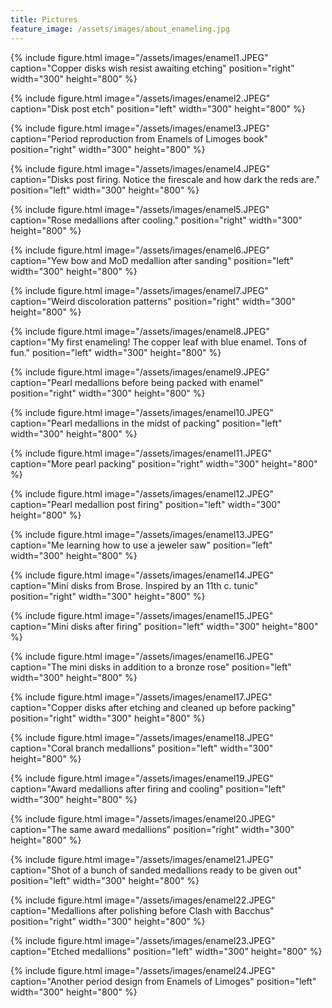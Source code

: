 ```yaml
---
title: Pictures
feature_image: /assets/images/about_enameling.jpg
---
```


{% include figure.html image="/assets/images/enamel1.JPEG" caption="Copper disks wish resist awaiting etching" position="right" width="300" height="800" %}

{% include figure.html image="/assets/images/enamel2.JPEG" caption="Disk post etch" position="left" width="300" height="800" %}

{% include figure.html image="/assets/images/enamel3.JPEG" caption="Period reproduction from Enamels of Limoges book" position="right" width="300" height="800" %}

{% include figure.html image="/assets/images/enamel4.JPEG" caption="Disks post firing. Notice the firescale and how dark the reds are." position="left" width="300" height="800" %}

{% include figure.html image="/assets/images/enamel5.JPEG" caption="Rose medallions after cooling." position="right" width="300" height="800" %}

{% include figure.html image="/assets/images/enamel6.JPEG" caption="Yew bow and MoD medallion after sanding" position="left" width="300" height="800" %}

{% include figure.html image="/assets/images/enamel7.JPEG" caption="Weird discoloration patterns" position="right" width="300" height="800" %}

{% include figure.html image="/assets/images/enamel8.JPEG" caption="My first enameling! The copper leaf with blue enamel. Tons of fun." position="left" width="300" height="800" %}

{% include figure.html image="/assets/images/enamel9.JPEG" caption="Pearl medallions before being packed with enamel" position="right" width="300" height="800" %}

{% include figure.html image="/assets/images/enamel10.JPEG" caption="Pearl medallions in the midst of packing" position="left" width="300" height="800" %}

{% include figure.html image="/assets/images/enamel11.JPEG" caption="More pearl packing" position="right" width="300" height="800" %}

{% include figure.html image="/assets/images/enamel12.JPEG" caption="Pearl medallion post firing" position="left" width="300" height="800" %}

{% include figure.html image="/assets/images/enamel13.JPEG" caption="Me learning how to use a jeweler saw" position="left" width="300" height="800" %}

{% include figure.html image="/assets/images/enamel14.JPEG" caption="Mini disks from Brose. Inspired by an 11th c. tunic" position="right" width="300" height="800" %}

{% include figure.html image="/assets/images/enamel15.JPEG" caption="Mini disks after firing" position="left" width="300" height="800" %}

{% include figure.html image="/assets/images/enamel16.JPEG" caption="The mini disks in addition to a bronze rose" position="left" width="300" height="800" %}

{% include figure.html image="/assets/images/enamel17.JPEG" caption="Copper disks after etching and cleaned up before packing" position="right" width="300" height="800" %}

{% include figure.html image="/assets/images/enamel18.JPEG" caption="Coral branch medallions" position="left" width="300" height="800" %}

{% include figure.html image="/assets/images/enamel19.JPEG" caption="Award medallions after firing and cooling" position="left" width="300" height="800" %}

{% include figure.html image="/assets/images/enamel20.JPEG" caption="The same award medallions" position="right" width="300" height="800" %}

{% include figure.html image="/assets/images/enamel21.JPEG" caption="Shot of a bunch of sanded medallions ready to be given out" position="left" width="300" height="800" %}

{% include figure.html image="/assets/images/enamel22.JPEG" caption="Medallions after polishing before Clash with Bacchus" position="right" width="300" height="800" %}

{% include figure.html image="/assets/images/enamel23.JPEG" caption="Etched medallions" position="left" width="300" height="800" %}

{% include figure.html image="/assets/images/enamel24.JPEG" caption="Another period design from Enamels of Limoges" position="left" width="300" height="800" %}
